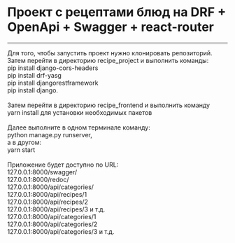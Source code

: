 <h1>Проект с рецептами блюд на DRF + OpenApi + Swagger + react-router</h1>
<hr>
Для того, чтобы запустить проект нужно клонировать репозиторий.<br>
Затем перейти в директорию recipe_project и выполнить команды: <br>
pip install django-cors-headers<br>
pip install drf-yasg<br>
pip install djangorestframework<br>
pip install django.<br><br>
Затем перейти в директорию recipe_frontend и выполнить команду<br>
yarn install для установки необходимых пакетов<br><br>
Далее выполните в одном терминале команду:<br>
python manage.py runserver,<br>
а в другом:<br>
yarn start<br>
<br>
Приложение будет доступно по URL:<br>
127.0.0.1:8000/swagger/<br>
127.0.0.1:8000/redoc/<br>
127.0.0.1:8000/api/categories/<br>
127.0.0.1:8000/api/recipes/1<br>
127.0.0.1:8000/api/recipes/2<br>
127.0.0.1:8000/api/recipes/3 и т.д.<br>
127.0.0.1:8000/api/categories/1<br>
127.0.0.1:8000/api/categories/2<br>
127.0.0.1:8000/api/categories/3 и т.д.<br>
